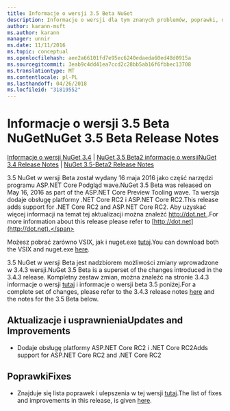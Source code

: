 ```yaml
---
title: Informacje o wersji 3.5 Beta NuGet
description: Informacje o wersji dla tym znanych problemów, poprawki, dodatkowe funkcje i dcr 3.5 NuGet w wersji Beta.
author: karann-msft
ms.author: karann
manager: unnir
ms.date: 11/11/2016
ms.topic: conceptual
ms.openlocfilehash: aee2a66101fd7e95ec6240edaeda60ed48d0915a
ms.sourcegitcommit: 3eab9c4dd41ea7ccd2c28bb5ab16f6fbbec13708
ms.translationtype: MT
ms.contentlocale: pl-PL
ms.lasthandoff: 04/26/2018
ms.locfileid: "31819552"
---
```

# <a name="nuget-35-beta-release-notes"></a><span data-ttu-id="97ec3-103">Informacje o wersji 3.5 Beta NuGet</span><span class="sxs-lookup"><span data-stu-id="97ec3-103">NuGet 3.5 Beta Release Notes</span></span>

<span data-ttu-id="97ec3-104">[Informacje o wersji NuGet 3.4](../release-notes/nuget-3.4.md) | [NuGet 3.5 Beta2 informacje o wersji](../release-notes/nuget-3.5-Beta2.md)</span><span class="sxs-lookup"><span data-stu-id="97ec3-104">[NuGet 3.4 Release Notes](../release-notes/nuget-3.4.md) | [NuGet 3.5-Beta2 Release Notes](../release-notes/nuget-3.5-Beta2.md)</span></span>

<span data-ttu-id="97ec3-105">3.5 NuGet w wersji Beta został wydany 16 maja 2016 jako część narzędzi programu ASP.NET Core Podgląd wave.</span><span class="sxs-lookup"><span data-stu-id="97ec3-105">NuGet 3.5 Beta was released on May 16, 2016 as part of the ASP.NET Core Preview Tooling wave.</span></span> <span data-ttu-id="97ec3-106">Ta wersja dodaje obsługę platformy .NET Core RC2 i ASP.NET Core RC2.</span><span class="sxs-lookup"><span data-stu-id="97ec3-106">This release adds support for .NET Core RC2 and ASP.NET Core RC2.</span></span> <span data-ttu-id="97ec3-107">Aby uzyskać więcej informacji na temat tej aktualizacji można znaleźć [ http://dot.net ](http://dot.net).</span><span class="sxs-lookup"><span data-stu-id="97ec3-107">For more information about this release please refer to [http://dot.net](http://dot.net).</span></span>

<span data-ttu-id="97ec3-108">Możesz pobrać zarówno VSIX, jak i nuget.exe [tutaj](https://dist.nuget.org/index.html).</span><span class="sxs-lookup"><span data-stu-id="97ec3-108">You can download both the VSIX and nuget.exe [here](https://dist.nuget.org/index.html).</span></span>

<span data-ttu-id="97ec3-109">3.5 NuGet w wersji Beta jest nadzbiorem możliwości zmiany wprowadzone w 3.4.3 wersji.</span><span class="sxs-lookup"><span data-stu-id="97ec3-109">NuGet 3.5 Beta is a superset of the changes introduced in the 3.4.3 release.</span></span> <span data-ttu-id="97ec3-110">Kompletny zestaw zmian, można znaleźć na stronie 3.4.3 informacje o wersji [tutaj](https://github.com/NuGet/Home/issues?q=is%3Aissue+milestone%3A3.4.3+is%3Aclosed) i informacje o wersji beta 3.5 poniżej.</span><span class="sxs-lookup"><span data-stu-id="97ec3-110">For a complete set of changes, please refer to the 3.4.3 release notes [here](https://github.com/NuGet/Home/issues?q=is%3Aissue+milestone%3A3.4.3+is%3Aclosed) and the notes for the 3.5 Beta below.</span></span>

## <a name="updates-and-improvements"></a><span data-ttu-id="97ec3-111">Aktualizacje i usprawnienia</span><span class="sxs-lookup"><span data-stu-id="97ec3-111">Updates and Improvements</span></span>

* <span data-ttu-id="97ec3-112">Dodaje obsługę platformy ASP.NET Core RC2 i .NET Core RC2</span><span class="sxs-lookup"><span data-stu-id="97ec3-112">Adds support for ASP.NET Core RC2 and .NET Core RC2</span></span>

## <a name="fixes"></a><span data-ttu-id="97ec3-113">Poprawki</span><span class="sxs-lookup"><span data-stu-id="97ec3-113">Fixes</span></span>

* <span data-ttu-id="97ec3-114">Znajduje się lista poprawek i ulepszenia w tej wersji [tutaj](https://github.com/NuGet/Home/issues?q=is%3Aissue+milestone%3A%223.5+Beta%22+is%3Aclosed).</span><span class="sxs-lookup"><span data-stu-id="97ec3-114">The list of fixes and improvements in this release, is given [here](https://github.com/NuGet/Home/issues?q=is%3Aissue+milestone%3A%223.5+Beta%22+is%3Aclosed).</span></span>